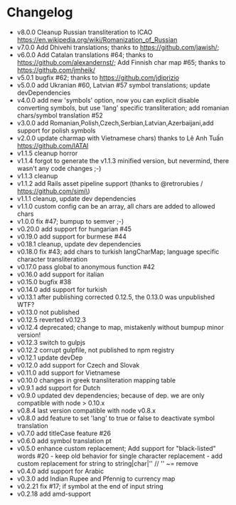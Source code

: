 Changelog
=========

-   v8.0.0 Cleanup Russian transliteration to ICAO https://en.wikipedia.org/wiki/Romanization_of_Russian
-	v7.0.0 Add Dhivehi translations; thanks to https://github.com/jawish/;
-	v6.0.0 Add Catalan translations #64; thanks to https://github.com/alexandernst/; Add Finnish char map #65; thanks to https://github.com/jmheik/
-	v5.0.1 bugfix #62; thanks to https://github.com/jdiprizio
-	v5.0.0 add Ukranian #60, Latvian #57 symbol translations; update devDependencies
-	v4.0.0 add new 'symbols' option, now you can explicit disable converting symbols, but use 'lang' specific transliteration; add romanian chars/symbol translation #52
-	v3.0.0 add Romanian,Polish,Czech,Serbian,Latvian,Azerbaijani,add support for polish symbols
-	v2.0.0 update charmap with Vietnamese chars) thanks to Lê Anh Tuấn https://github.com/lATAl
-	v1.1.5 cleanup horror
-	v1.1.4 forgot to generate the v1.1.3 minified version, but nevermind, there wasn't any code changes ;-)
-	v1.1.3 cleanup
-	v1.1.2 add Rails asset pipeline support (thanks to @retrorubies / https://github.com/simi\)
-	v1.1.1 cleanup, update dev dependencies
-	v1.1.0 custom config can be an array, all chars are added to allowed chars
-	v1.0.0 fix #47; bumpup to semver ;-)
-	v0.20.0 add support for hungarian #45
-	v0.19.0 add support for burmese #44
-	v0.18.1 cleanup, update dev dependencies
-	v0.18.0 fix #43; add chars to turkish langCharMap; language specific character transliteration
-	v0.17.0 pass global to anonymous function #42
-	v0.16.0 add support for italian
-	v0.15.0 bugfix #38
-	v0.14.0 add support for turkish
-	v0.13.1 after publishing corrected 0.12.5, the 0.13.0 was unpublished WTF?
-	v0.13.0 not published
-	v0.12.5 reverted v0.12.3
-	v0.12.4 deprecated; change to map, mistakenly without bumpup minor version!
-	v0.12.3 switch to gulpjs
-	v0.12.2 corrupt gulpfile, not published to npm registry
-	v0.12.1 update devDep
-	v0.12.0 add support for Czech and Slovak
-	v0.11.0 add support for Vietnamese
-	v0.10.0 changes in greek transliteration mapping table
-	v0.9.1 add support for Dutch
-	v0.9.0 updated dev dependencies; because of dep. we are only compatible with node > 0.10.x
-	v0.8.4 last version compatible with node v0.8.x
-	v0.8.0 add feature to set 'lang' to true or false to deactivate symbol translation
-	v0.7.0 add titleCase feature #26
-	v0.6.0 add symbol translation pt
-	v0.5.0 enhance custom replacement; Add support for "black-listed" words #20 - keep old behavior for single character replacement - add custom replacement for string to string|char|'' // '' ~= remove
-	v0.4.0 add support for Arabic
-	v0.3.0 add Indian Rupee and Pfennig to currency map
-	v0.2.21 fix #17; if symbol at the end of input string
-	v0.2.18 add amd-support
